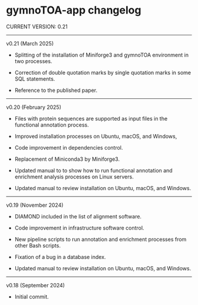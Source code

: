 # gymnoTOA-app changelog

CURRENT VERSION: 0.21

********************************************************************************

v0.21 (March 2025)

* Splitting of the installation of Miniforge3 and gymnoTOA environment in two processes.

* Correction of double quotation marks by single quotation marks in some SQL statements.

* Reference to the published paper.

********************************************************************************

v0.20 (February 2025)

* Files with protein sequences are supported as input files in the functional annotation process.

* Improved installation processes on Ubuntu, macOS, and Windows,

* Code improvement in dependencies control.

* Replacement of Miniconda3 by Miniforge3.

* Updated manual to to show how to run functional annotation and enrichment analysis processes on Linux servers.

* Updated manual to review installation on Ubuntu, macOS, and Windows.

********************************************************************************

v0.19 (November 2024)

* DIAMOND included in the list of alignment software.

* Code improvement in infrastructure software control.

* New pipeline scripts to run annotation and enrichment processes from other Bash scripts.

* Fixation of a bug in a database index.

* Updated manual to review installation on Ubuntu, macOS, and Windows.

********************************************************************************

v0.18 (September 2024)

* Initial commit.
